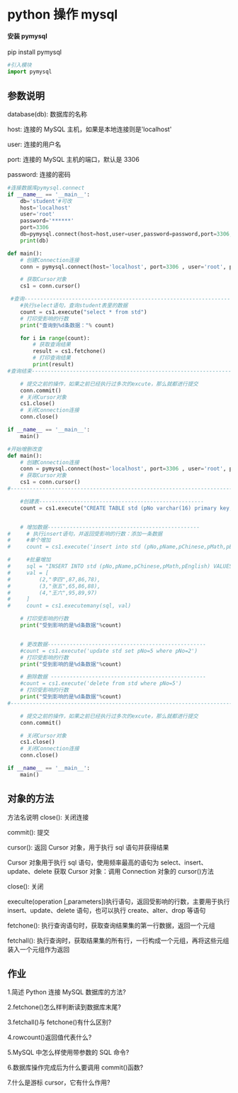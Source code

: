 # python 操作 mysql

#### 安装 pymysql

pip install pymysql

```python
#引入模块
import pymysql
```

## 参数说明

database(db): 数据库的名称

host: 连接的 MySQL 主机，如果是本地连接则是'localhost'

user: 连接的用户名

port: 连接的 MySQL 主机的端口，默认是 3306

password: 连接的密码

```python
#连接数据库pymysql.connect
if __name__ == '__main__':
    db='student'#可改
    host='localhost'
    user='root'
    password='******'
    port=3306
    db=pymysql.connect(host=host,user=user,password=password,port=3306,database=db,charset='utf8')
    print(db)
```

```python
def main():
    # 创建Connection连接
    conn = pymysql.connect(host='localhost', port=3306 , user='root', password='sh99', database='student',charset='utf8')

    # 获取Cursor对象
    cs1 = conn.cursor()

 #查询----------------------------------------------------------------------------------------------------------------------------
    #执行select语句，查询student表里的数据
    count = cs1.execute("select * from std")
    # 打印受影响的行数
    print("查询到%d条数据："% count)

    for i in range(count):
        # 获取查询结果
        result = cs1.fetchone()
        # 打印查询结果
        print(result)
#查询结束-----------------------------------------------------------------------------------------------------------------------------

    # 提交之前的操作，如果之前已经执行过多次的excute，那么就都进行提交
    conn.commit()
    # 关闭Cursor对象
    cs1.close()
    # 关闭Connection连接
    conn.close()

if __name__ == '__main__':
    main()
```

```python
#开始增删改查
def main():
    # 创建Connection连接
    conn = pymysql.connect(host='localhost', port=3306 , user='root', password='sh99', database='student',charset='utf8')
    # 获取Cursor对象
    cs1 = conn.cursor()
#--------------------------------------------------------------------------------------------------------------------------

    #创建表----------------------------------------------------
    count = cs1.execute("CREATE TABLE std (pNo varchar(16) primary key, pName varchar(16), pChinese float, pMath float, pEnglish float)")


    # 增加数据------------------------------------------------
#     # 执行insert语句，并返回受影响的行数：添加一条数据
#     #单个增加
#     count = cs1.execute('insert into std (pNo,pName,pChinese,pMath,pEnglish) values (1,"张三",90,95,98)')

#     #批量增加
#     sql = "INSERT INTO std (pNo,pName,pChinese,pMath,pEnglish) VALUES (%s,%s,%s,%s,%s)"
#     val = [
#         (2,"李四",87,86,78),
#         (3,"张五",65,86,88),
#         (4,"王六",95,89,97)
#     ]
#     count = cs1.executemany(sql, val)

    # 打印受影响的行数
    print("受到影响的是%d条数据"%count)


    # 更改数据--------------------------------------------------
    #count = cs1.execute('update std set pNo=5 where pNo=2')
    # 打印受影响的行数
    print("受到影响的是%d条数据"%count)

    # 删除数据 -------------------------------------------------
    #count = cs1.execute('delete from std where pNo=5')
    # 打印受影响的行数
    print("受到影响的是%d条数据"%count)
#----------------------------------------------------------------------------------------------------------------------------

    # 提交之前的操作，如果之前已经执行过多次的excute，那么就都进行提交
    conn.commit()

    # 关闭Cursor对象
    cs1.close()
    # 关闭Connection连接
    conn.close()

if __name__ == '__main__':
    main()
```

## 对象的方法

方法名说明
close(): 关闭连接

commit(): 提交

cursor(): 返回 Cursor 对象，用于执行 sql 语句并获得结果

Cursor 对象用于执行 sql 语句，使用频率最高的语句为 select、insert、update、delete
获取 Cursor 对象：调用 Connection 对象的 cursor()方法

close(): 关闭

execulte(operation [,parameters])执行语句，返回受影响的行数，主要用于执行 insert、update、delete 语句，也可以执行 create、alter、drop 等语句

fetchone(): 执行查询语句时，获取查询结果集的第一行数据，返回一个元组

fetchall(): 执行查询时，获取结果集的所有行，一行构成一个元组，再将这些元组装入一个元组作为返回

## 作业

1.简述 Python 连接 MySQL 数据库的方法?

2.fetchone()怎么样判断读到数据库末尾?

3.fetchall()与 fetchone()有什么区别?

4.rowcount()返回值代表什么?

5.MySQL 中怎么样使用带参数的 SQL 命令?

6.数据库操作完成后为什么要调用 commit()函数?

7.什么是游标 cursor，它有什么作用?

